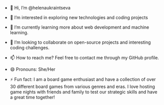 - 👋 Hi, I’m @helenaukraintseva
- 👀 I’m interested in exploring new technologies and coding projects
- 🌱 I’m currently learning more about web development and machine learning.
- 💞️ I’m looking to collaborate on open-source projects and interesting coding challenges.
- 📫 How to reach me? Feel free to contact me through my GitHub profile.
- 😄 Pronouns: She/Her

- ⚡ Fun fact: I am a board game enthusiast and have a collection of over 30 different board games from various genres and eras. I love hosting game nights with friends and family to test our strategic skills and have a great time together!

<!---
helenaukraintseva/helenaukraintseva is a ✨ special ✨ repository because its `README.md` (this file) appears on your GitHub profile.
You can click the Preview link to take a look at your changes.
--->
